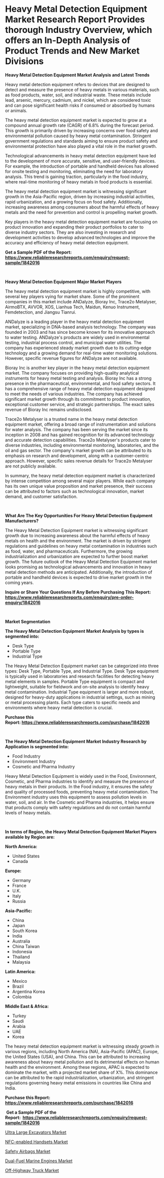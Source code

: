 <p><h1>Heavy Metal Detection Equipment Market Research Report Provides thorough Industry Overview, which offers an In-Depth Analysis of Product Trends and New Market Divisions</h1></p><p><strong>Heavy Metal Detection Equipment Market Analysis and Latest Trends</strong></p>
<p><p>Heavy metal detection equipment refers to devices that are designed to detect and measure the presence of heavy metals in various materials, such as food products, water, soil, and industrial waste. These metals include lead, arsenic, mercury, cadmium, and nickel, which are considered toxic and can pose significant health risks if consumed or absorbed by humans or animals.</p><p>The heavy metal detection equipment market is expected to grow at a compound annual growth rate (CAGR) of 6.8% during the forecast period. This growth is primarily driven by increasing concerns over food safety and environmental pollution caused by heavy metal contamination. Stringent government regulations and standards aiming to ensure product safety and environmental protection have also played a vital role in the market growth.</p><p>Technological advancements in heavy metal detection equipment have led to the development of more accurate, sensitive, and user-friendly devices. For example, the introduction of portable and handheld devices has allowed for onsite testing and monitoring, eliminating the need for laboratory analysis. This trend is gaining traction, particularly in the food industry, where real-time monitoring of heavy metals in food products is essential.</p><p>The heavy metal detection equipment market is witnessing significant growth in the Asia-Pacific region, driven by increasing industrial activities, rapid urbanization, and a growing focus on food safety. Additionally, increasing awareness among consumers about the harmful effects of heavy metals and the need for prevention and control is propelling market growth.</p><p>Key players in the heavy metal detection equipment market are focusing on product innovation and expanding their product portfolios to cater to diverse industry sectors. They are also investing in research and development activities to develop advanced technologies and improve the accuracy and efficiency of heavy metal detection equipment.</p></p>
<p><strong>Get a Sample PDF of the Report:&nbsp; <a href="https://www.reliableresearchreports.com/enquiry/request-sample/1842016">https://www.reliableresearchreports.com/enquiry/request-sample/1842016</a></strong></p>
<p>&nbsp;</p>
<p><strong>Heavy Metal Detection Equipment Major Market Players</strong></p>
<p><p>The heavy metal detection equipment market is highly competitive, with several key players vying for market share. Some of the prominent companies in this market include ANDalyze, Bioray Inc, Trace2o Metalyser, AirmoBTX, AVVOR, XOS, Lianhua Tech, Maidun, Kenuo Instrument, Femdetection, and Jiangsu Tianrui.</p><p>ANDalyze is a leading player in the heavy metal detection equipment market, specializing in DNA-based analysis technology. The company was founded in 2003 and has since become known for its innovative approach to water testing. ANDalyze's products are widely used in environmental testing, industrial process control, and municipal water utilities. The company has experienced steady market growth due to its cutting-edge technology and a growing demand for real-time water monitoring solutions. However, specific revenue figures for ANDalyze are not available.</p><p>Bioray Inc is another key player in the heavy metal detection equipment market. The company focuses on providing high-quality analytical instruments for heavy metal testing and analysis. Bioray Inc has a strong presence in the pharmaceutical, environmental, and food safety sectors. It has a comprehensive range of heavy metal detection equipment designed to meet the needs of various industries. The company has achieved significant market growth through its commitment to product innovation, exceptional customer service, and strategic partnerships. The exact sales revenue of Bioray Inc remains undisclosed.</p><p>Trace2o Metalyser is a trusted name in the heavy metal detection equipment market, offering a broad range of instrumentation and solutions for water analysis. The company has been serving the market since its inception in 2008 and has gained recognition for its advanced technology and accurate detection capabilities. Trace2o Metalyser's products cater to diverse industries, including environmental monitoring, laboratories, and the oil and gas sector. The company's market growth can be attributed to its emphasis on research and development, along with a customer-centric approach. However, specific sales revenue details for Trace2o Metalyser are not publicly available.</p><p>In summary, the heavy metal detection equipment market is characterized by intense competition among several major players. While each company has its own unique value proposition and market presence, their success can be attributed to factors such as technological innovation, market demand, and customer satisfaction.</p></p>
<p>&nbsp;</p>
<p><strong>What Are The Key Opportunities For Heavy Metal Detection Equipment Manufacturers?</strong></p>
<p><p>The Heavy Metal Detection Equipment market is witnessing significant growth due to increasing awareness about the harmful effects of heavy metals on health and the environment. The market is driven by stringent regulations and guidelines on heavy metal contamination in industries such as food, water, and pharmaceuticals. Furthermore, the growing industrialization and urbanization are expected to further boost market growth. The future outlook of the Heavy Metal Detection Equipment market looks promising as technological advancements and innovation in heavy metal detection methods are anticipated. Additionally, the introduction of portable and handheld devices is expected to drive market growth in the coming years.</p></p>
<p><strong>Inquire or Share Your Questions If Any Before Purchasing This Report: <a href="https://www.reliableresearchreports.com/enquiry/pre-order-enquiry/1842016">https://www.reliableresearchreports.com/enquiry/pre-order-enquiry/1842016</a></strong></p>
<p>&nbsp;</p>
<p><strong>Market Segmentation</strong></p>
<p><strong>The Heavy Metal Detection Equipment Market Analysis by types is segmented into:</strong></p>
<p><ul><li>Desk Type</li><li>Portable Type</li><li>Industrial Type</li></ul></p>
<p><p>The Heavy Metal Detection Equipment market can be categorized into three types: Desk Type, Portable Type, and Industrial Type. Desk Type equipment is typically used in laboratories and research facilities for detecting heavy metal elements in samples. Portable Type equipment is compact and lightweight, suitable for fieldwork and on-site analysis to identify heavy metal contamination. Industrial Type equipment is larger and more robust, designed for heavy-duty applications in industrial settings, such as mining or metal processing plants. Each type caters to specific needs and environments where heavy metal detection is crucial.</p></p>
<p><strong>Purchase this Report:&nbsp;<a href="https://www.reliableresearchreports.com/purchase/1842016">https://www.reliableresearchreports.com/purchase/1842016</a></strong></p>
<p>&nbsp;</p>
<p><strong>The Heavy Metal Detection Equipment Market Industry Research by Application is segmented into:</strong></p>
<p><ul><li>Food Industry</li><li>Environment Industry</li><li>Cosmetic and Pharma Industry</li></ul></p>
<p><p>Heavy Metal Detection Equipment is widely used in the Food, Environment, Cosmetic, and Pharma industries to identify and measure the presence of heavy metals in their products. In the Food industry, it ensures the safety and quality of processed foods, preventing heavy metal contamination. The Environment industry uses this equipment to assess pollution levels in water, soil, and air. In the Cosmetic and Pharma industries, it helps ensure that products comply with safety regulations and do not contain harmful levels of heavy metals.</p></p>
<p>&nbsp;</p>
<p><strong>In terms of Region, the Heavy Metal Detection Equipment Market Players available by Region are:</strong></p>
<p>
    <p> <strong> North America: </strong>
        <ul>
            <li>United States</li>
            <li>Canada</li>
        </ul>
        </p> 
    <p> <strong> Europe: </strong>
        <ul>
            <li>Germany</li>
            <li>France</li>
            <li>U.K.</li>
            <li>Italy</li>
            <li>Russia</li>
        </ul>
        </p> 
    <p> <strong> Asia-Pacific: </strong>
        <ul>
            <li>China</li>
            <li>Japan</li>
            <li>South Korea</li>
            <li>India</li>
            <li>Australia</li>
            <li>China Taiwan</li>
            <li>Indonesia</li>
            <li>Thailand</li>
            <li>Malaysia</li>
        </ul>
        </p> 
    <p> <strong> Latin America: </strong>
        <ul>
            <li>Mexico</li>
            <li>Brazil</li>
            <li>Argentina Korea</li>
            <li>Colombia</li>
        </ul>
        </p> 
    <p> <strong> Middle East & Africa: </strong>
        <ul>
            <li>Turkey</li>
            <li>Saudi</li>
            <li>Arabia</li>
            <li>UAE</li>
            <li>Korea</li>
        </ul>
    </p>
    </p>
<p><p>The heavy metal detection equipment market is witnessing steady growth in various regions, including North America (NA), Asia-Pacific (APAC), Europe, the United States (USA), and China. This can be attributed to increasing awareness about heavy metal pollution and its detrimental effects on human health and the environment. Among these regions, APAC is expected to dominate the market, with a projected market share of X%. This dominance can be attributed to the rapid industrialization, urbanization, and stringent regulations governing heavy metal emissions in countries like China and India.</p></p>
<p><strong>Purchase this Report: <a href="https://www.reliableresearchreports.com/purchase/1842016">https://www.reliableresearchreports.com/purchase/1842016</a></strong></p>
<p>&nbsp;<strong>Get a Sample PDF of the Report:&nbsp;&nbsp;<a href="https://www.reliableresearchreports.com/enquiry/request-sample/1842016">https://www.reliableresearchreports.com/enquiry/request-sample/1842016</a></strong></p>
<p><strong></strong></p>
<p><p><a href="https://www.linkedin.com/pulse/ultra-large-excavators-market-size-share-global-analysis/">Ultra Large Excavators Market</a></p><p><a href="https://medium.com/@nayelibosco/nfc-enabled-handsets-market-size-and-market-trends-complete-industry-overview-2023-to-2030-ff981a25c75f">NFC-enabled Handsets Market</a></p><p><a href="https://medium.com/@janrussell6445/safety-airbags-market-competitive-analysis-market-trends-and-forecast-to-2030-79baecdf4297">Safety Airbags Market</a></p><p><a href="https://www.linkedin.com/pulse/dual-fuel-marine-engines-market-size-growth-forecast-from/">Dual-Fuel Marine Engines Market</a></p><p><a href="https://www.linkedin.com/pulse/off-highway-truck-market-size-share-amp-trends-analysis/">Off-Highway Truck Market</a></p></p>